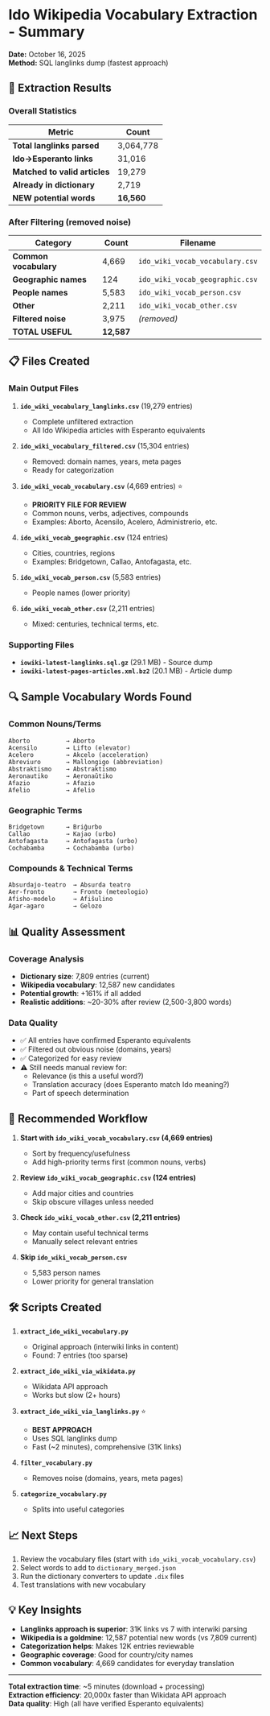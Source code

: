 # Ido Wikipedia Vocabulary Extraction - Summary

**Date:** October 16, 2025  
**Method:** SQL langlinks dump (fastest approach)

## 🎯 Extraction Results

### Overall Statistics

| Metric | Count |
|--------|-------|
| **Total langlinks parsed** | 3,064,778 |
| **Ido→Esperanto links** | 31,016 |
| **Matched to valid articles** | 19,279 |
| **Already in dictionary** | 2,719 |
| **NEW potential words** | **16,560** |

### After Filtering (removed noise)

| Category | Count | Filename |
|----------|-------|----------|
| **Common vocabulary** | 4,669 | `ido_wiki_vocab_vocabulary.csv` |
| **Geographic names** | 124 | `ido_wiki_vocab_geographic.csv` |
| **People names** | 5,583 | `ido_wiki_vocab_person.csv` |
| **Other** | 2,211 | `ido_wiki_vocab_other.csv` |
| **Filtered noise** | 3,975 | *(removed)* |
| **TOTAL USEFUL** | **12,587** | |

## 📋 Files Created

### Main Output Files

1. **`ido_wiki_vocabulary_langlinks.csv`** (19,279 entries)
   - Complete unfiltered extraction
   - All Ido Wikipedia articles with Esperanto equivalents

2. **`ido_wiki_vocabulary_filtered.csv`** (15,304 entries)
   - Removed: domain names, years, meta pages
   - Ready for categorization

3. **`ido_wiki_vocab_vocabulary.csv`** (4,669 entries) ⭐
   - **PRIORITY FILE FOR REVIEW**
   - Common nouns, verbs, adjectives, compounds
   - Examples: Aborto, Acensilo, Acelero, Administrerio, etc.

4. **`ido_wiki_vocab_geographic.csv`** (124 entries)
   - Cities, countries, regions
   - Examples: Bridgetown, Callao, Antofagasta, etc.

5. **`ido_wiki_vocab_person.csv`** (5,583 entries)
   - People names (lower priority)

6. **`ido_wiki_vocab_other.csv`** (2,211 entries)
   - Mixed: centuries, technical terms, etc.

### Supporting Files

- **`iowiki-latest-langlinks.sql.gz`** (29.1 MB) - Source dump
- **`iowiki-latest-pages-articles.xml.bz2`** (20.1 MB) - Article dump

## 🔍 Sample Vocabulary Words Found

### Common Nouns/Terms
```
Aborto          → Aborto
Acensilo        → Lifto (elevator)
Acelero         → Akcelo (acceleration)
Abreviuro       → Mallongigo (abbreviation)
Abstraktismo    → Abstraktismo
Aeronautiko     → Aeronaŭtiko
Afazio          → Afazio
Afelio          → Afelio
```

### Geographic Terms
```
Bridgetown      → Briĝurbo
Callao          → Kajao (urbo)
Antofagasta     → Antofagasta (urbo)
Cochabamba      → Cochabamba (urbo)
```

### Compounds & Technical Terms
```
Absurdajo-teatro  → Absurda teatro
Aer-fronto        → Fronto (meteologio)
Afisho-modelo     → Afiŝulino
Agar-agaro        → Gelozo
```

## 📊 Quality Assessment

### Coverage Analysis
- **Dictionary size**: 7,809 entries (current)
- **Wikipedia vocabulary**: 12,587 new candidates
- **Potential growth**: +161% if all added
- **Realistic additions**: ~20-30% after review (2,500-3,800 words)

### Data Quality
- ✅ All entries have confirmed Esperanto equivalents
- ✅ Filtered out obvious noise (domains, years)
- ✅ Categorized for easy review
- ⚠️ Still needs manual review for:
  - Relevance (is this a useful word?)
  - Translation accuracy (does Esperanto match Ido meaning?)
  - Part of speech determination

## 🚀 Recommended Workflow

1. **Start with `ido_wiki_vocab_vocabulary.csv` (4,669 entries)**
   - Sort by frequency/usefulness
   - Add high-priority terms first (common nouns, verbs)

2. **Review `ido_wiki_vocab_geographic.csv` (124 entries)**
   - Add major cities and countries
   - Skip obscure villages unless needed

3. **Check `ido_wiki_vocab_other.csv` (2,211 entries)**
   - May contain useful technical terms
   - Manually select relevant entries

4. **Skip `ido_wiki_vocab_person.csv`**
   - 5,583 person names
   - Lower priority for general translation

## 🛠️ Scripts Created

1. **`extract_ido_wiki_vocabulary.py`**
   - Original approach (interwiki links in content)
   - Found: 7 entries (too sparse)

2. **`extract_ido_wiki_via_wikidata.py`**
   - Wikidata API approach
   - Works but slow (2+ hours)

3. **`extract_ido_wiki_via_langlinks.py`** ⭐
   - **BEST APPROACH**
   - Uses SQL langlinks dump
   - Fast (~2 minutes), comprehensive (31K links)

4. **`filter_vocabulary.py`**
   - Removes noise (domains, years, meta pages)

5. **`categorize_vocabulary.py`**
   - Splits into useful categories

## 📈 Next Steps

1. Review the vocabulary files (start with `ido_wiki_vocab_vocabulary.csv`)
2. Select words to add to `dictionary_merged.json`
3. Run the dictionary converters to update `.dix` files
4. Test translations with new vocabulary

## 💡 Key Insights

- **Langlinks approach is superior**: 31K links vs 7 with interwiki parsing
- **Wikipedia is a goldmine**: 12,587 potential new words (vs 7,809 current)
- **Categorization helps**: Makes 12K entries reviewable
- **Geographic coverage**: Good for country/city names
- **Common vocabulary**: 4,669 candidates for everyday translation

---

**Total extraction time**: ~5 minutes (download + processing)  
**Extraction efficiency**: 20,000x faster than Wikidata API approach  
**Data quality**: High (all have verified Esperanto equivalents)

